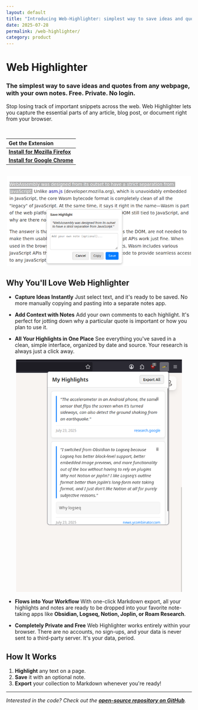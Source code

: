 ```yaml
---
layout: default
title: "Introducing Web-Highlighter: simplest way to save ideas and quotes from any webpage"
date: 2025-07-28
permalink: /web-highlighter/
category: product
---
```


# Web Highlighter

### The simplest way to save ideas and quotes from any webpage, with your own notes. Free. Private. No login.

Stop losing track of important snippets across the web. Web Highlighter lets you capture the essential parts of any article, blog post, or document right from your browser.

<!--more-->

<br/>

| Get the Extension                                                                                                      |
| :--------------------------------------------------------------------------------------------------------------------- |
| [**Install for Mozilla Firefox**](https://addons.mozilla.org/en-US/firefox/addon/web-highlighter/?utm_source=addons.mozilla.org&utm_medium=referral&utm_content=search)                     |
| [**Install for Google Chrome**](https://chromewebstore.google.com/detail/web-highlighter/emiaeicgfomchcecbhdfnjjegkpbphjh?utm_source=item-share-cb)                           |


<br/>

<center><img src="https://github.com/nextfiveinc/web_highlighter/blob/main/screenshots/01_select_text.png" alt="Screenshot of the highlighting and saving flow" width="500"></center>

## Why You'll Love Web Highlighter

*   **Capture Ideas Instantly**
    Just select text, and it's ready to be saved. No more manually copying and pasting into a separate notes app.

*   **Add Context with Notes**
    Add your own comments to each highlight. It's perfect for jotting down why a particular quote is important or how you plan to use it.

*   **All Your Highlights in One Place**
    See everything you've saved in a clean, simple interface, organized by date and source. Your research is always just a click away.

<center><img src="https://github.com/nextfiveinc/web_highlighter/blob/main/screenshots/02_view_export_notes.png" alt="Screenshot of your saved notes view" width="450"></center>

*   **Flows into Your Workflow**
    With one-click Markdown export, all your highlights and notes are ready to be dropped into your favorite note-taking apps like **Obsidian, Logseq, Notion, Joplin, or Roam Research**.

*   **Completely Private and Free**
    Web Highlighter works entirely within your browser. There are no accounts, no sign-ups, and your data is never sent to a third-party server. It's your data, period.

## How It Works

1.  **Highlight** any text on a page.
2.  **Save** it with an optional note.
3.  **Export** your collection to Markdown whenever you're ready!

---

*Interested in the code? Check out the [**open-source repository on GitHub**](https://github.com/nextfiveinc/web_highlighter).*
